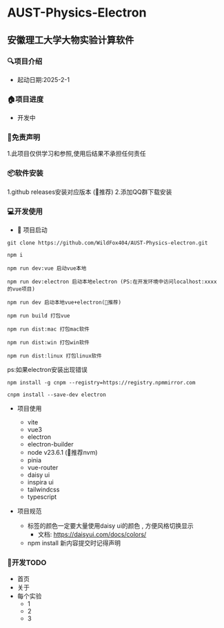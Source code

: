 # AUST-Physics-Electron
## 安徽理工大学大物实验计算软件

### 🔍项目介绍
- 起动日期:2025-2-1

### 🏠项目进度
- 开发中

### 📄免责声明
1.此项目仅供学习和参照,使用后结果不承担任何责任

### 📦软件安装
1.github releases安装对应版本 (🎉推荐)
2.添加QQ群下载安装

### 💻开发使用
- 🧪 项目启动
```
git clone https://github.com/WildFox404/AUST-Physics-electron.git

npm i

npm run dev:vue 启动vue本地

npm run dev:electron 启动本地electron (PS:在开发环境中访问localhost:xxxx 的vue项目)

npm run dev 启动本地vue+electron(🎉推荐)

npm run build 打包vue

npm run dist:mac 打包mac软件

npm run dist:win 打包win软件

npm run dist:linux 打包linux软件
```
ps:如果electron安装出现错误
```
npm install -g cnpm --registry=https://registry.npmmirror.com

cnpm install --save-dev electron
```

- 项目使用
    - vite
    - vue3
    - electron
    - electron-builder
    - node v23.6.1 (🎉推荐nvm)
    - pinia
    - vue-router
    - daisy ui
    - inspira ui
    - tailwindcss
    - typescript

- 项目规范
    - 标签的颜色一定要大量使用daisy ui的颜色 , 方便风格切换显示
        - 文档: https://daisyui.com/docs/colors/
    - npm install 新内容提交时记得声明
### 🔧开发TODO
- 首页
- 关于
- 每个实验
    - 1
    - 2
    - 3